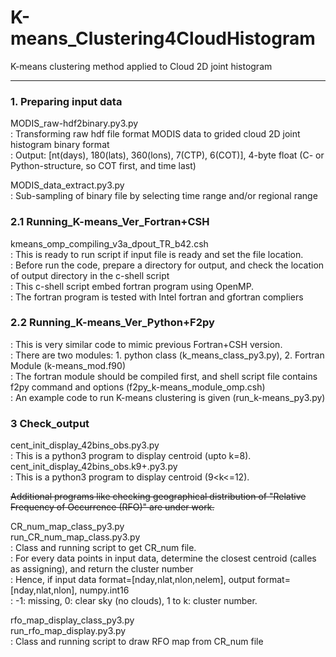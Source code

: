 # K-means_Clustering4CloudHistogram
K-means clustering method applied to Cloud 2D joint histogram

---
### 1. Preparing input data
MODIS_raw-hdf2binary.py3.py  
: Transforming raw hdf file format MODIS data to grided cloud 2D joint histogram binary format  
: Output: [nt(days), 180(lats), 360(lons), 7(CTP), 6(COT)], 4-byte float (C- or Python-structure, so COT first, and time last)  

MODIS_data_extract.py3.py  
: Sub-sampling of binary file by selecting time range and/or regional range  

### 2.1 Running_K-means_Ver_Fortran+CSH
kmeans_omp_compiling_v3a_dpout_TR_b42.csh  
: This is ready to run script if input file is ready and set the file location.  
: Before run the code, prepare a directory for output, and check the location of output directory in the c-shell script  
: This c-shell script embed fortran program using OpenMP.   
: The fortran program is tested with Intel fortran and gfortran compliers  

### 2.2 Running_K-means_Ver_Python+F2py
: This is very similar code to mimic previous Fortran+CSH version.  
: There are two modules: 1. python class (k_means_class_py3.py), 2. Fortran Module (k-means_mod.f90)  
: The fortran module should be compiled first, and shell script file contains f2py command and options (f2py_k-means_module_omp.csh)  
: An example code to run K-means clustering is given (run_k-means_py3.py) 
 
### 3 Check_output
cent_init_display_42bins_obs.py3.py  
: This is a python3 program to display centroid (upto k=8).   
cent_init_display_42bins_obs.k9+.py3.py  
: This is a python3 program to display centroid (9<k<=12). 

~~Additional programs like checking geographical distribution of "Relative Frequency of Occurrence (RFO)" are under work.~~

CR_num_map_class_py3.py   
run_CR_num_map_class.py3.py   
: Class and running script to get CR_num file.  
: For every data points in input data, determine the closest centroid (calles as assigning), and return the cluster number  
: Hence, if input data format=[nday,nlat,nlon,nelem], output format=[nday,nlat,nlon], numpy.int16  
: -1: missing, 0: clear sky (no clouds), 1 to k: cluster number.  

rfo_map_display_class_py3.py  
run_rfo_map_display.py3.py  
: Class and running script to draw RFO map from CR_num file  

 

